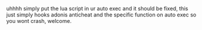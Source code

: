 uhhhh simply put the lua script in ur auto exec and it should be fixed, this just simply hooks adonis anticheat and the specific function on auto exec so you wont crash, welcome.
